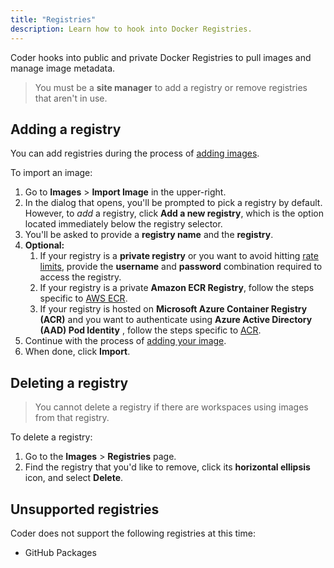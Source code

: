 ```yaml
---
title: "Registries"
description: Learn how to hook into Docker Registries.
---
```


Coder hooks into public and private Docker Registries to pull images and manage
image metadata.

> You must be a **site manager** to add a registry or remove registries that
> aren't in use.

## Adding a registry

You can add registries during the process of
[adding images](../../images/index.md).

To import an image:

1. Go to **Images** > **Import Image** in the upper-right.
1. In the dialog that opens, you'll be prompted to pick a registry by default.
   However, to _add_ a registry, click **Add a new registry**, which is the
   option located immediately below the registry selector.
1. You'll be asked to provide a **registry name** and the **registry**.
1. **Optional:**
   1. If your registry is a **private registry** or you want to avoid hitting
      [rate limits](https://www.docker.com/increase-rate-limits), provide the
      **username** and **password** combination required to access the registry.
   1. If your registry is a private **Amazon ECR Registry**, follow the steps
      specific to [AWS ECR](./ecr.md).
   1. If your registry is hosted on **Microsoft Azure Container Registry (ACR)**
      and you want to authenticate using **Azure Active Directory (AAD) Pod
      Identity** , follow the steps specific to [ACR](./acr.md).
1. Continue with the process of [adding your image](../../images/index.md).
1. When done, click **Import**.

## Deleting a registry

> You cannot delete a registry if there are workspaces using images from that
> registry.

To delete a registry:

1. Go to the **Images** > **Registries** page.
1. Find the registry that you'd like to remove, click its **horizontal
   ellipsis** icon, and select **Delete**.

## Unsupported registries

Coder does not support the following registries at this time:

- GitHub Packages
